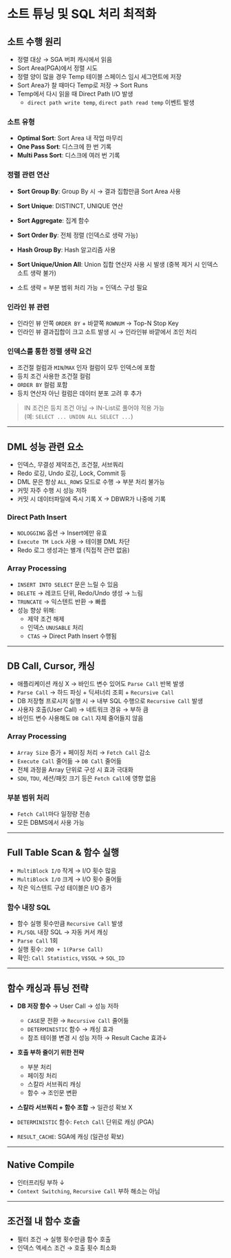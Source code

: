 
# 소트 튜닝 및 SQL 처리 최적화

## 소트 수행 원리

- 정렬 대상 → SGA 버퍼 캐시에서 읽음  
- Sort Area(PGA)에서 정렬 시도  
- 정렬 양이 많을 경우 Temp 테이블 스페이스 임시 세그먼트에 저장  
- Sort Area가 찰 때마다 Temp로 저장 → Sort Runs  
- Temp에서 다시 읽을 때 Direct Path I/O 발생  
  - `direct path write temp`, `direct path read temp` 이벤트 발생

### 소트 유형
- **Optimal Sort**: Sort Area 내 작업 마무리  
- **One Pass Sort**: 디스크에 한 번 기록  
- **Multi Pass Sort**: 디스크에 여러 번 기록

### 정렬 관련 연산
- **Sort Group By**: Group By 시 → 결과 집합만큼 Sort Area 사용  
- **Sort Unique**: DISTINCT, UNIQUE 연산  
- **Sort Aggregate**: 집계 함수  
- **Sort Order By**: 전체 정렬 (인덱스로 생략 가능)  
- **Hash Group By**: Hash 알고리즘 사용

- **Sort Unique/Union All**: Union 집합 연산자 사용 시 발생 (중복 제거 시 인덱스 소트 생략 불가)  
- 소트 생략 = 부분 범위 처리 가능 = 인덱스 구성 필요

### 인라인 뷰 관련
- 인라인 뷰 안쪽 `ORDER BY` + 바깥쪽 `ROWNUM` → Top-N Stop Key  
- 인라인 뷰 결과집합이 크고 소트 발생 시 → 인라인뷰 바깥에서 조인 처리  

### 인덱스를 통한 정렬 생략 요건
- 조건절 컬럼과 `MIN`/`MAX` 인자 컬럼이 모두 인덱스에 포함  
- 등치 조건 사용한 조건절 컬럼  
- `ORDER BY` 컬럼 포함  
- 등치 연산자 아닌 컬럼은 데이터 분포 고려 후 추가

> IN 조건은 등치 조건 아님 → IN-List로 풀어야 적용 가능  
> (예: `SELECT ... UNION ALL SELECT ...`)

---

## DML 성능 관련 요소

- 인덱스, 무결성 제약조건, 조건절, 서브쿼리  
- Redo 로깅, Undo 로깅, Lock, Commit 등  
- DML 문은 항상 `ALL_ROWS` 모드로 수행 → 부분 처리 불가능  
- 커밋 자주 수행 시 성능 저하  
- 커밋 시 데이터파일에 즉시 기록 X → DBWR가 나중에 기록  

### Direct Path Insert
- `NOLOGGING` 옵션 → Insert에만 유효  
- `Execute TM Lock` 사용 → 테이블 DML 차단  
- Redo 로그 생성과는 별개 (직접적 관련 없음)  

### Array Processing
- `INSERT INTO SELECT` 문은 느릴 수 있음  
- `DELETE` → 레코드 단위, Redo/Undo 생성 → 느림  
- `TRUNCATE` → 익스텐트 반환 → 빠름  
- 성능 향상 위해:
  - 제약 조건 해제
  - 인덱스 `UNUSABLE` 처리  
  - `CTAS` → Direct Path Insert 수행됨  

---

## DB Call, Cursor, 캐싱

- 애플리케이션 캐싱 X → 바인드 변수 있어도 `Parse Call` 반복 발생  
- `Parse Call` → 하드 파싱 + 딕셔너리 조회 + `Recursive Call`  
- DB 저장형 프로시저 실행 시 → 내부 SQL 수행으로 `Recursive Call` 발생  
- 사용자 호출(User Call) → 네트워크 경유 → 부하 큼  
- 바인드 변수 사용해도 `DB Call` 자체 줄어들지 않음  

### Array Processing
- `Array Size` 증가 + 페이징 처리 → `Fetch Call` 감소  
- `Execute Call` 줄어듦 → `DB Call` 줄어듦  
- 전체 과정을 Array 단위로 구성 시 효과 극대화  
- `SDU`, `TDU`, 세션/패킷 크기 등은 `Fetch Call`에 영향 없음  

### 부분 범위 처리
- `Fetch Call`마다 일정량 전송  
- 모든 DBMS에서 사용 가능

---

## Full Table Scan & 함수 실행

- `MultiBlock I/O` 작게 → I/O 횟수 많음  
- `MultiBlock I/O` 크게 → I/O 횟수 줄어듦  
- 작은 익스텐트 구성 테이블은 I/O 증가  

### 함수 내장 SQL
- 함수 실행 횟수만큼 `Recursive Call` 발생  
- `PL/SQL` 내장 SQL → 자동 커서 캐싱  
- `Parse Call` 1회  
- 실행 횟수: `200 + 1(Parse Call)`  
- 확인: `Call Statistics`, `V$SQL` → `SQL_ID`  

---

## 함수 캐싱과 튜닝 전략

- **DB 저장 함수** → User Call → 성능 저하  
  - `CASE`문 전환 → `Recursive Call` 줄어듦  
  - `DETERMINISTIC` 함수 → 캐싱 효과  
  - 참조 테이블 변경 시 성능 저하 → Result Cache 효과↓  

- **호출 부하 줄이기 위한 전략**
  - 부분 처리  
  - 페이징 처리  
  - 스칼라 서브쿼리 캐싱  
  - 함수 → 조인문 변환

- **스칼라 서브쿼리 + 함수 조합** → 일관성 확보 X  
- `DETERMINISTIC` 함수: `Fetch Call` 단위로 캐싱 (PGA)  
- `RESULT_CACHE`: SGA에 캐싱 (일관성 확보)

---

## Native Compile
- 인터프리팅 부하 ↓  
- `Context Switching`, `Recursive Call` 부하 해소는 아님

---

## 조건절 내 함수 호출
- 필터 조건 → 실행 횟수만큼 함수 호출  
- 인덱스 엑세스 조건 → 호출 횟수 최소화
